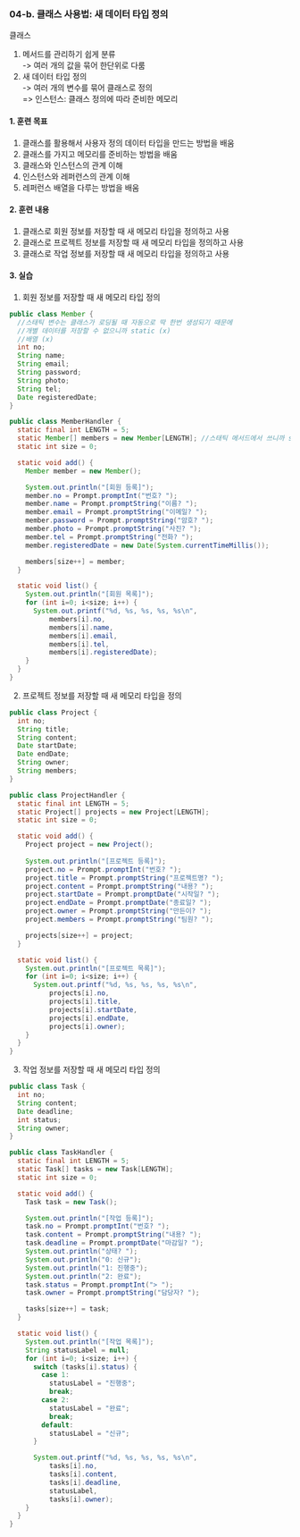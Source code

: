 ### **04-b. 클래스 사용법: 새 데이터 타입 정의**<br>
클래스
1. 메서드를 관리하기 쉽게 분류<br>
  -> 여러 개의 값을 묶어 한단위로 다룸
2. 새 데이터 타입 정의<br>
  -> 여러 개의 변수를 묶어 클래스로 정의<br>
  => 인스턴스: 클래스 정의에 따라 준비한 메모리<br>

#### **1. 훈련 목표**<br>
1. 클래스를 활용해서 사용자 정의 데이터 타입을 만드는 방법을 배움<br>
2. 클래스를 가지고 메모리를 준비하는 방법을 배움<br>
3. 클래스와 인스턴스의 관계 이해<br>
4. 인스턴스와 레퍼런스의 관계 이해<br>
5. 레퍼런스 배열을 다루는 방법을 배움<br>

#### **2. 훈련 내용**<br>
1. 클래스로 회원 정보를 저장할 때 새 메모리 타입을 정의하고 사용<br>
2. 클래스로 프로젝트 정보를 저장할 때 새 메모리 타입을 정의하고 사용<br>
3. 클래스로 작업 정보를 저장할 때 새 메모리 타입을 정의하고 사용<br>

#### **3. 실습**<br>
1. 회원 정보를 저장할 때 새 메모리 타입 정의<br>

```java
public class Member {
  //스태틱 변수는 클래스가 로딩될 때 자동으로 딱 한번 생성되기 때문에
  //개별 데이터를 저장할 수 없으니까 static (x)
  //배열 (x)
  int no;
  String name;
  String email;
  String password;
  String photo;
  String tel;
  Date registeredDate;
}
```

```java
public class MemberHandler {
  static final int LENGTH = 5;
  static Member[] members = new Member[LENGTH]; //스태틱 메서드에서 쓰니까 static
  static int size = 0;

  static void add() {
    Member member = new Member();

    System.out.println("[회원 등록]");
    member.no = Prompt.promptInt("번호? ");
    member.name = Prompt.promptString("이름? ");
    member.email = Prompt.promptString("이메일? ");
    member.password = Prompt.promptString("암호? ");
    member.photo = Prompt.promptString("사진? ");
    member.tel = Prompt.promptString("전화? ");
    member.registeredDate = new Date(System.currentTimeMillis());

    members[size++] = member;
  }

  static void list() {
    System.out.println("[회원 목록]");
    for (int i=0; i<size; i++) {
      System.out.printf("%d, %s, %s, %s, %s\n",
          members[i].no,
          members[i].name,
          members[i].email,
          members[i].tel,
          members[i].registeredDate);
    }
  }
}
```

2. 프로젝트 정보를 저장할 때 새 메모리 타입을 정의<br>

```java
public class Project {
  int no;
  String title;
  String content;
  Date startDate;
  Date endDate;
  String owner;
  String members;
}
```

```java
public class ProjectHandler {
  static final int LENGTH = 5;
  static Project[] projects = new Project[LENGTH];
  static int size = 0;

  static void add() {
    Project project = new Project();
    
    System.out.println("[프로젝트 등록]");
    project.no = Prompt.promptInt("번호? ");
    project.title = Prompt.promptString("프로젝트명? ");
    project.content = Prompt.promptString("내용? ");
    project.startDate = Prompt.promptDate("시작일? ");
    project.endDate = Prompt.promptDate("종료일? ");
    project.owner = Prompt.promptString("만든이? ");
    project.members = Prompt.promptString("팀원? ");

    projects[size++] = project;
  }

  static void list() {
    System.out.println("[프로젝트 목록]");
    for (int i=0; i<size; i++) {
      System.out.printf("%d, %s, %s, %s, %s\n",
          projects[i].no,
          projects[i].title,
          projects[i].startDate,
          projects[i].endDate,
          projects[i].owner);
    }
  }
}
```

3. 작업 정보를 저장할 때 새 메모리 타입 정의<br>

```java
public class Task {
  int no;
  String content;
  Date deadline;
  int status;
  String owner;
}
```

```java
public class TaskHandler {
  static final int LENGTH = 5;
  static Task[] tasks = new Task[LENGTH];
  static int size = 0;

  static void add() {
    Task task = new Task();

    System.out.println("[작업 등록]");
    task.no = Prompt.promptInt("번호? ");
    task.content = Prompt.promptString("내용? ");
    task.deadline = Prompt.promptDate("마감일? ");
    System.out.println("상태? ");
    System.out.println("0: 신규");
    System.out.println("1: 진행중");
    System.out.println("2: 완료");
    task.status = Prompt.promptInt("> ");
    task.owner = Prompt.promptString("담당자? ");

    tasks[size++] = task;
  }

  static void list() {
    System.out.println("[작업 목록]");
    String statusLabel = null;
    for (int i=0; i<size; i++) {
      switch (tasks[i].status) {
        case 1:
          statusLabel = "진행중";
          break;
        case 2:
          statusLabel = "완료";
          break;
        default:
          statusLabel = "신규";
      }

      System.out.printf("%d, %s, %s, %s, %s\n",
          tasks[i].no,
          tasks[i].content,
          tasks[i].deadline,
          statusLabel,
          tasks[i].owner);
    }
  }
}
```
